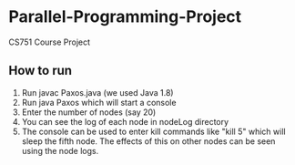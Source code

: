 # Parallel-Programming-Project
CS751 Course Project

## How to run
1. Run javac Paxos.java (we used Java 1.8)
2. Run java Paxos which will start a console
3. Enter the number of nodes (say 20)
4. You can see the log of each node in nodeLog directory
5. The console can be used to enter kill commands like "kill 5" which will sleep the fifth node. The effects of this on other nodes can be seen using the node logs.